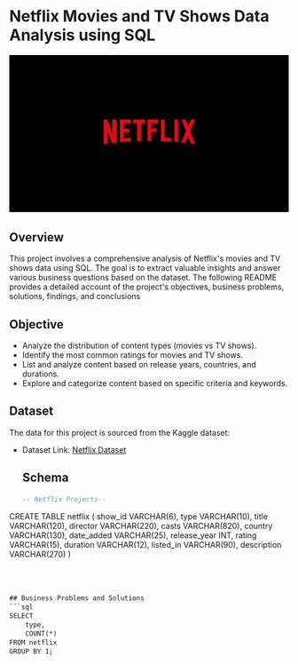 # Netflix Movies and TV Shows Data  Analysis using SQL
![Netflix Logo](https://github.com/Mo-sajid/Netflix_SQL_Project/blob/main/Netflix%20Logo.jpg)

## Overview
This project involves a comprehensive analysis of Netflix's movies and TV shows data using SQL. The goal is to extract valuable insights and answer various business questions based on the dataset. The following README provides a detailed account of the project's objectives, business problems, solutions, findings, and conclusions

## Objective
- Analyze the distribution of content types (movies vs TV shows).
- Identify the most common ratings for movies and TV shows.
- List and analyze content based on release years, countries, and durations.
- Explore and categorize content based on specific criteria and keywords.

## Dataset
The data for this project is sourced from the Kaggle dataset:
- Dataset Link: [Netflix Dataset](https://www.kaggle.com/datasets/shivamb/netflix-shows?resource=download)


  ## Schema
  ```sql
  -- Netflix Projects--
CREATE TABLE netflix
(
	show_id VARCHAR(6),	
	type  VARCHAR(10),
	title VARCHAR(120),
	director VARCHAR(220),
	casts VARCHAR(820),
	country VARCHAR(130),
	date_added VARCHAR(25),
	release_year INT,
	rating VARCHAR(15),
	duration VARCHAR(12),
	listed_in VARCHAR(90),
	description VARCHAR(270)
)
```



## Business Problems and Solutions
```sql
SELECT 
    type,
    COUNT(*)
FROM netflix
GROUP BY 1;
```


